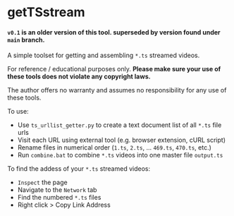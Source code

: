 # getTSstream

#### `v0.1` is an older version of this tool. superseded by version found under `main` branch. 

A simple toolset for getting and assembling `*.ts` streamed videos. 

For reference / educational purposes only. **Please make sure your use of these tools does not violate any copyright laws.** 

The author offers no warranty and assumes no responsibility for any use of these tools.

To use:
- Use `ts_urllist_getter.py` to create a text document list of all `*.ts` file urls
- Visit each URL using external tool (e.g. browser extension, cURL script)
- Rename files in numerical order (`1.ts`, `2.ts`, ... `469.ts`, `470.ts`, etc.)
- Run `combine.bat` to combine `*.ts` videos into one master file `output.ts`  

To find the addess of your `*.ts` streamed videos:
- `Inspect` the page
- Navigate to the `Network` tab
- Find the numbered `*.ts` files
- Right click > Copy Link Address
